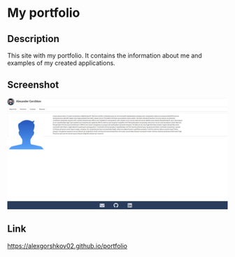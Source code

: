 # My portfolio

## Description

This site with my portfolio. It contains the information about me and examples of my created applications. 

## Screenshot
![Screenshot](./misc/screenshot.jpg?raw=true)

## Link
https://alexgorshkov02.github.io/portfolio